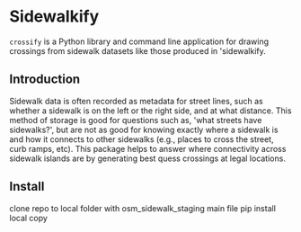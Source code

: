 # Sidewalkify

`crossify` is a Python library and command line application for drawing
crossings from sidewalk datasets like those produced in 'sidewalkify.

## Introduction

Sidewalk data is often recorded as metadata for street lines,
such as whether a sidewalk is on the left or the right side, and at what
distance. This method of storage is good for questions such as, 'what streets
have sidewalks?', but are not as good for knowing exactly where a sidewalk is
and how it connects to other sidewalks (e.g., places to cross the street,
curb ramps, etc). This package helps to answer where connectivity across sidewalk islands are
by generating best quess crossings at legal locations.

## Install
clone repo to local folder with osm_sidewalk_staging main file
pip install local copy
